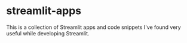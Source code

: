 # streamlit-apps
This is a collection of Streamlit apps and code snippets I've found very useful while developing Streamlit.
